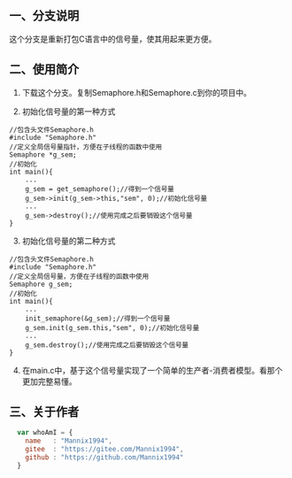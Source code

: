 ## 一、分支说明
这个分支是重新打包C语言中的信号量，使其用起来更方便。

## 二、使用简介
1. 下载这个分支。复制Semaphore.h和Semaphore.c到你的项目中。

2. 初始化信号量的第一种方式
```
//包含头文件Semaphore.h
#include "Semaphore.h"
//定义全局信号量指针，方便在子线程的函数中使用
Semaphore *g_sem;
//初始化
int main(){
    ...
    g_sem = get_semaphore();//得到一个信号量
    g_sem->init(g_sem->this,"sem", 0);//初始化信号量
    ...
    g_sem->destroy();//使用完成之后要销毁这个信号量
}
```
3. 初始化信号量的第二种方式
```
//包含头文件Semaphore.h
#include "Semaphore.h"
//定义全局信号量，方便在子线程的函数中使用
Semaphore g_sem;
//初始化
int main(){
    ...
    init_semaphore(&g_sem);//得到一个信号量
    g_sem.init(g_sem.this,"sem", 0);//初始化信号量
    ...
    g_sem.destroy();//使用完成之后要销毁这个信号量
}
```

4. 在main.c中，基于这个信号量实现了一个简单的生产者-消费者模型。看那个更加完整易懂。


## 三、关于作者
```javascript
  var whoAmI = {
    name   : "Mannix1994",
    gitee  : "https://gitee.com/Mannix1994",
    github : "https://github.com/Mannix1994"
  }
```
